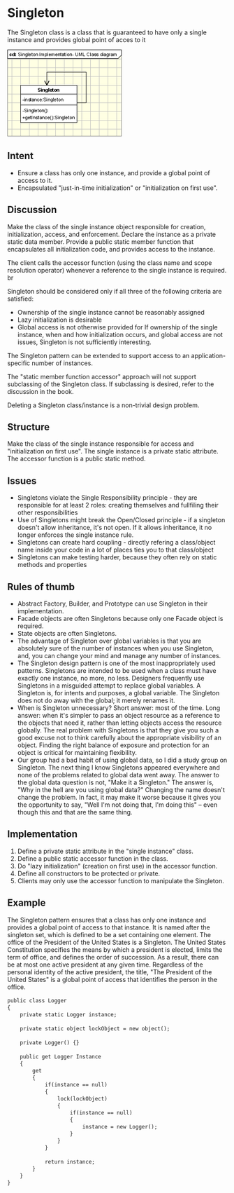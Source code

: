 # Singleton 
The Singleton class is a class that is guaranteed to have only a single instance and provides global point of acces to it

![Singleton](./media/singleton.gif)

## Intent
- Ensure a class has only one instance, and provide a global point of access to it.
- Encapsulated "just-in-time initialization" or "initialization on first use".

## Discussion
Make the class of the single instance object responsible for creation, initialization, access, and enforcement. Declare the instance as a private static data member. Provide a public static member function that encapsulates all initialization code, and provides access to the instance.

The client calls the accessor function (using the class name and scope resolution operator) whenever a reference to the single instance is required.
br

Singleton should be considered only if all three of the following criteria are satisfied:
- Ownership of the single instance cannot be reasonably assigned
- Lazy initialization is desirable
- Global access is not otherwise provided for
If ownership of the single instance, when and how initialization occurs, and global access are not issues, Singleton is not sufficiently interesting.

The Singleton pattern can be extended to support access to an application-specific number of instances.

The "static member function accessor" approach will not support subclassing of the Singleton class. If subclassing is desired, refer to the discussion in the book.

Deleting a Singleton class/instance is a non-trivial design problem.

## Structure
Make the class of the single instance responsible for access and "initialization on first use". The single instance is a private static attribute. The accessor function is a public static method.

## Issues
- Singletons violate the Single Responsibility principle - they are responsible for at least 2 roles: creating themselves and fullfiling their other responsibilities
- Use of Singletons might break the Open/Closed principle - if a singleton doesn't allow inheritance, it's not open. If it allows inheritance, it no longer enforces the single instance rule.
- Singletons can create hard coupling - directly refering a class/object name inside your code in a lot of places ties you to that class/object
- Singletons can make testing harder, because they often rely on static methods and properties

## Rules of thumb
- Abstract Factory, Builder, and Prototype can use Singleton in their implementation.
- Facade objects are often Singletons because only one Facade object is required.
- State objects are often Singletons.
- The advantage of Singleton over global variables is that you are absolutely sure of the number of instances when you use Singleton, and, you can change your mind and manage any number of instances.
- The Singleton design pattern is one of the most inappropriately used patterns. Singletons are intended to be used when a class must have exactly one instance, no more, no less. Designers frequently use Singletons in a misguided attempt to replace global variables. A Singleton is, for intents and purposes, a global variable. The Singleton does not do away with the global; it merely renames it.
- When is Singleton unnecessary? Short answer: most of the time. Long answer: when it's simpler to pass an object resource as a reference to the objects that need it, rather than letting objects access the resource globally. The real problem with Singletons is that they give you such a good excuse not to think carefully about the appropriate visibility of an object. Finding the right balance of exposure and protection for an object is critical for maintaining flexibility.
- Our group had a bad habit of using global data, so I did a study group on Singleton. The next thing I know Singletons appeared everywhere and none of the problems related to global data went away. The answer to the global data question is not, "Make it a Singleton." The answer is, "Why in the hell are you using global data?" Changing the name doesn't change the problem. In fact, it may make it worse because it gives you the opportunity to say, "Well I'm not doing that, I'm doing this" – even though this and that are the same thing.

## Implementation
1. Define a private static attribute in the "single instance" class.
1. Define a public static accessor function in the class.
1. Do "lazy initialization" (creation on first use) in the accessor function.
1. Define all constructors to be protected or private.
1. Clients may only use the accessor function to manipulate the Singleton.

## Example
The Singleton pattern ensures that a class has only one instance and provides a global point of access to that instance. It is named after the singleton set, which is defined to be a set containing one element. The office of the President of the United States is a Singleton. The United States Constitution specifies the means by which a president is elected, limits the term of office, and defines the order of succession. As a result, there can be at most one active president at any given time. Regardless of the personal identity of the active president, the title, "The President of the United States" is a global point of access that identifies the person in the office.

```
public class Logger
{
    private static Logger instance;

    private static object lockObject = new object();

    private Logger() {}

    public get Logger Instance
    {
        get
        {
            if(instance == null)
            {
                lock(lockObject)
                {
                    if(instance == null)
                    {
                        instance = new Logger();
                    }
                }
            }

            return instance;
        }
    }
}
```